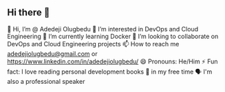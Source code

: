 ## Hi there 👋


👋 Hi, I’m @ Adedeji Olugbedu
👀 I’m interested in DevOps and Cloud Engineering
🌱 I’m currently learning Docker
💞️ I’m looking to collaborate on DevOps and Cloud Engineering projects
📫 How to reach me adedejiolugbedu@gmail.com or https://www.linkedin.com/in/adedejiolugbedu/
😄 Pronouns: He/Him
⚡ Fun fact: I love reading personal development books 📕 in my free time
🗣 I'm also a professional speaker
